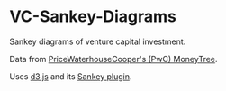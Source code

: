 VC-Sankey-Diagrams
==================

Sankey diagrams of venture capital investment.

Data from [PriceWaterhouseCooper's (PwC) MoneyTree][PwCurl].

Uses [d3.js][d3url] and its [Sankey plugin][sankeyurl].

[PwCurl]: https://www.pwcmoneytree.com
[d3url]: http://d3js.org/
[sankeyurl]: http://bost.ocks.org/mike/sankey/